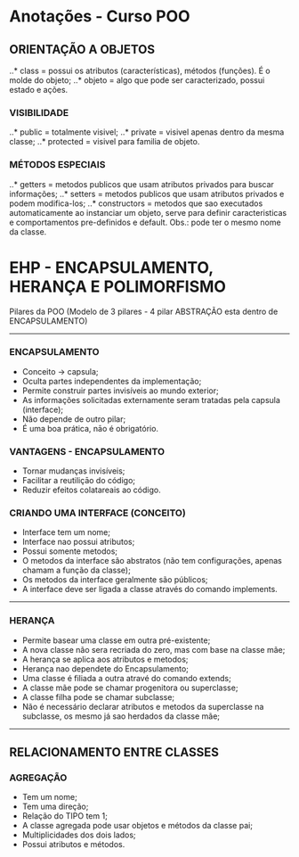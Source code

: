 <h1><strong>Anotações - Curso POO</strong></h1>

<h2>ORIENTAÇÃO A OBJETOS</h2>
..* class = possui os atributos (características), métodos (funções). É o molde do objeto;
..* objeto = algo que pode ser caracterizado, possui estado e ações.

<h3>VISIBILIDADE</h3>
..* public = totalmente visivel;
..* private = visivel apenas dentro da mesma classe;
..* protected = visivel para familia de objeto.

<h3>MÉTODOS ESPECIAIS</h3>
..* getters = metodos publicos que usam atributos privados para buscar informações;
..* setters = metodos publicos que usam atributos privados e podem modifica-los;
..* constructors = metodos que sao executados automaticamente ao instanciar um objeto, serve para definir caracteristicas e comportamentos pre-definidos e default. Obs.: pode ter o mesmo nome da classe.

<h1>EHP - ENCAPSULAMENTO, HERANÇA E POLIMORFISMO</h1>
Pilares da POO (Modelo de 3 pilares - 4 pilar ABSTRAÇÃO esta dentro de ENCAPSULAMENTO)

<hr>
<h3>ENCAPSULAMENTO</h3>
 <ul>
 	<li>Conceito -> capsula;</li>
	 <li> Oculta partes independentes da implementação;</li>
	 <li>Permite construir partes invisíveis ao mundo exterior;</li>
	 <li>As informações solicitadas externamente seram tratadas pela capsula (interface);</li>
	 <li>Não depende de outro pilar;</li>
	 <li>É uma boa prática, nāo é obrigatório.</li>
 </ul>
<h3>VANTAGENS - ENCAPSULAMENTO</h3>
<ul>
	<li>Tornar mudanças invisíveis;</li>
	<li>Facilitar a reutiliçāo do código;</li>
	<li>Reduzir efeitos colatareais ao código.</li>
</ul>
<h3>CRIANDO UMA INTERFACE (CONCEITO)</h3>
<ul>
	<li>Interface tem um nome;</li>
	<li>Interface nao possui atributos;</li>
	<li>Possui somente metodos;</li>
	<li>O metodos da interface são abstratos (não tem configurações, apenas chamam a função da classe);</li>
	<li>Os metodos da interface geralmente são públicos;</li>
	<li>A interface deve ser ligada a classe através do comando implements.</li>
</ul>
<hr>
<h3>HERANÇA</h3>
<ul>
	<li>Permite basear uma classe em outra pré-existente;</li>
	<li>A nova classe não sera recriada do zero, mas com base na classe mãe;</li>
	<li>A herança se aplica aos atributos e metodos;</li>
	<li>Herança nao dependete do Encapsulamento;</li>
	<li>Uma classe é filiada a outra atravé do comando extends;</li>
	<li>A classe mãe pode se chamar progenitora ou superclasse;</li>
	<li>A classe filha pode se chamar subclasse;</li>
	<li>Não é necessário declarar atributos e metodos da superclasse na subclasse, os mesmo já sao herdados da classe mãe;</li>
</ul>

<hr>
<h2>RELACIONAMENTO ENTRE CLASSES</h2>

<h3>AGREGAÇÃO</h3>
<ul>
	<li>Tem um nome;</li>
	<li>Tem uma direção;</li>
	<li>Relação do TIPO tem 1;</li>
	<li>A classe agregada pode usar objetos e métodos da classe pai;</li>
	<li>Multiplicidades dos dois lados;</li>
	<li>Possui atributos e métodos.</li>
</ul>






